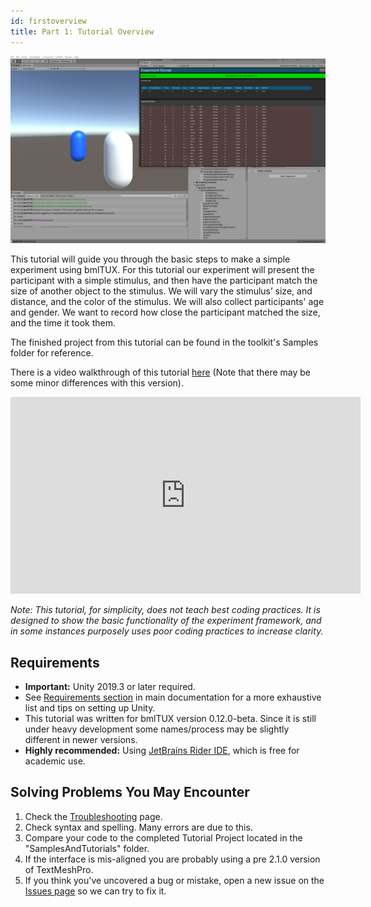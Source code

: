 ```yaml
---
id: firstoverview
title: Part 1: Tutorial Overview
---
```


![overview image](assets/Misc/BMLTUX%20header.PNG)

This tutorial will guide you through the basic steps to make a simple experiment using bmlTUX. For this tutorial our experiment will present the participant with a simple stimulus, and then have the participant match the size of another object to the stimulus. We will vary the stimulus’ size, and distance, and the color of the stimulus. We will also collect participants' age and gender. We want to record how close the participant matched the size, and the time it took them.

The finished project from this tutorial can be found in the toolkit's Samples folder for reference.

There is a video walkthrough of this tutorial [here](https://www.youtube.com/watch?v=lqji2T1hmHc&list=PL-dGBattdHXQAJwYUISwciVQ7gfyS-z3y&index=2&t=463s) (Note that there may be some minor differences with this version).

<iframe width="560" height="315" src="https://www.youtube.com/embed/lqji2T1hmHc" frameborder="0" allow="accelerometer; autoplay; encrypted-media; gyroscope; picture-in-picture" allowfullscreen></iframe>


_Note: This tutorial, for simplicity, does not teach best coding practices. It is designed to show the basic functionality of the experiment framework, and in some instances purposely uses poor coding practices to increase clarity._

## Requirements
* **Important:** Unity 2019.3 or later required.
* See [Requirements section](Requirements) in main documentation for a more exhaustive list and tips on setting up Unity.
* This tutorial was written for bmlTUX version 0.12.0-beta. Since it is still under heavy development some names/process may be slightly different in newer versions.
* **Highly recommended:** Using [JetBrains Rider IDE](https://www.jetbrains.com/rider/?fromMenu), which is free for academic use.

## Solving Problems You May Encounter
1. Check the [Troubleshooting](Troubleshooting) page.
2. Check syntax and spelling. Many errors are due to this.
3. Compare your code to the completed Tutorial Project located in the "SamplesAndTutorials" folder.
4. If the interface is mis-aligned you are probably using a pre 2.1.0 version of TextMeshPro.
4. If you think you've uncovered a bug or mistake, open a new issue on the [Issues page](https://github.com/BioMotionLab/bmlTux/issues) so we can try to fix it.
